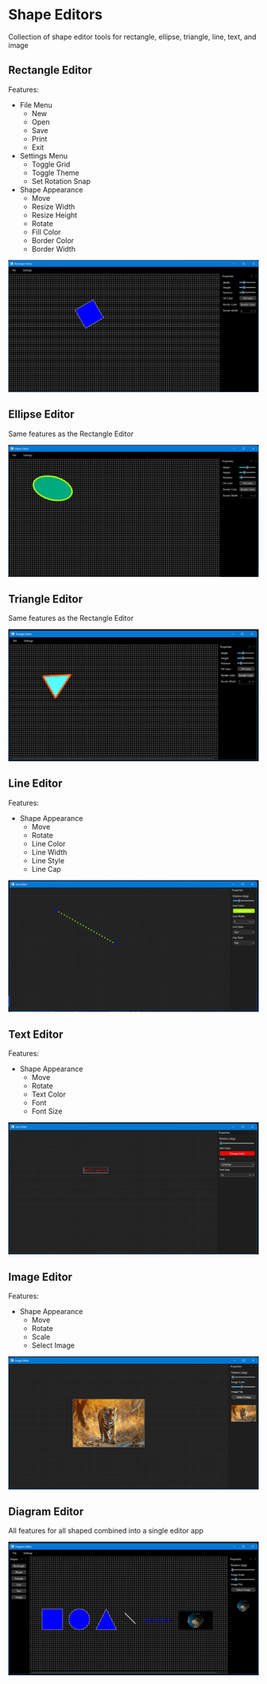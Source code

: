 # Shape Editors
Collection of shape editor tools for rectangle, ellipse, triangle, line, text, and image

## Rectangle Editor

Features:
- File Menu
    - New
    - Open
    - Save
    - Print
    - Exit
- Settings Menu
    - Toggle Grid
    - Toggle Theme
    - Set Rotation Snap
- Shape Appearance
    - Move
    - Resize Width
    - Resize Height
    - Rotate
    - Fill Color
    - Border Color
    - Border Width

![Screenshot](Images/RectangleEditor.png)

## Ellipse Editor

Same features as the Rectangle Editor

![Screenshot](Images/EllipseEditor.png)

## Triangle Editor

Same features as the Rectangle Editor

![Screenshot](Images/TriangleEditor.png)

## Line Editor

Features:
- Shape Appearance
    - Move
    - Rotate
    - Line Color
    - Line Width
    - Line Style
    - Line Cap

![Screenshot](Images/LineEditor.png)

## Text Editor

Features:
- Shape Appearance
    - Move
    - Rotate
    - Text Color
    - Font
    - Font Size

![Screenshot](Images/TextEditor.png)

## Image Editor

Features:
- Shape Appearance
    - Move
    - Rotate
    - Scale
    - Select Image

![Screenshot](Images/ImageEditor.png)

## Diagram Editor

All features for all shaped combined into a single editor app

![Screenshot](Images/DiagramEditor.png)
